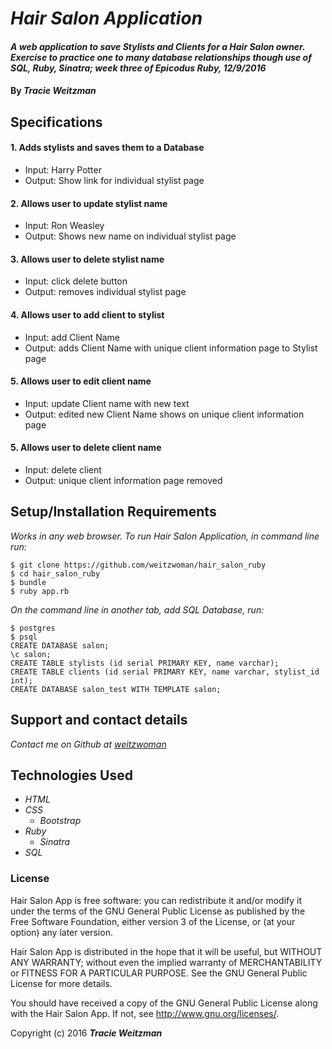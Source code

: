 # _Hair Salon Application_

#### _A web application to save Stylists and Clients for a Hair Salon owner. Exercise to practice one to many database relationships though use of SQL, Ruby, Sinatra; week three of Epicodus Ruby, 12/9/2016_

#### By _**Tracie Weitzman**_

## Specifications

#### 1. Adds stylists and saves them to a Database
* Input: Harry Potter
* Output: Show link for individual stylist page

#### 2. Allows user to update stylist name
* Input: Ron Weasley
* Output: Shows new name on individual stylist page

#### 3. Allows user to delete stylist name
* Input: click delete button
* Output: removes individual stylist page

#### 4. Allows user to add client to stylist
* Input: add Client Name
* Output: adds Client Name with unique client information page to Stylist page

#### 5. Allows user to edit client name
* Input: update Client name with new text
* Output: edited new Client Name shows on unique client information page

#### 5. Allows user to delete client name
* Input: delete client
* Output: unique client information page removed

## Setup/Installation Requirements

_Works in any web browser. To run Hair Salon Application, in command line run:_

```
$ git clone https://github.com/weitzwoman/hair_salon_ruby
$ cd hair_salon_ruby
$ bundle
$ ruby app.rb
```

_On the command line in another tab, add SQL Database, run:_

```
$ postgres
$ psql
CREATE DATABASE salon;
\c salon;
CREATE TABLE stylists (id serial PRIMARY KEY, name varchar);
CREATE TABLE clients (id serial PRIMARY KEY, name varchar, stylist_id int);
CREATE DATABASE salon_test WITH TEMPLATE salon;
```

## Support and contact details

_Contact me on Github at [weitzwoman](https://github.com/weitzwoman)_

## Technologies Used

* _HTML_
* _CSS_
  * _Bootstrap_
* _Ruby_
  * _Sinatra_
* _SQL_

### License

Hair Salon App is free software: you can redistribute it and/or modify it under the terms of the GNU General Public License as published by the Free Software Foundation, either version 3 of the License, or (at your option) any later version.

Hair Salon App is distributed in the hope that it will be useful, but WITHOUT ANY WARRANTY; without even the implied warranty of MERCHANTABILITY or FITNESS FOR A PARTICULAR PURPOSE. See the GNU General Public License for more details.

You should have received a copy of the GNU General Public License along with the Hair Salon App. If not, see http://www.gnu.org/licenses/.

Copyright (c) 2016 **_Tracie Weitzman_**

